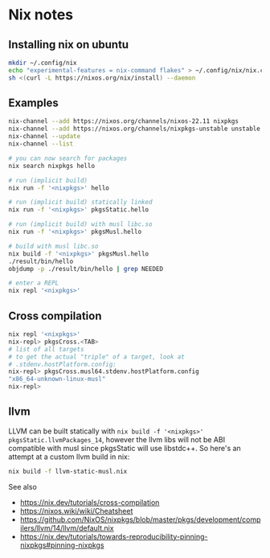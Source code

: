 # Nix notes

## Installing nix on ubuntu

```sh
mkdir ~/.config/nix
echo "experimental-features = nix-command flakes" > ~/.config/nix/nix.conf
sh <(curl -L https://nixos.org/nix/install) --daemon
```

## Examples

```sh
nix-channel --add https://nixos.org/channels/nixos-22.11 nixpkgs
nix-channel --add https://nixos.org/channels/nixpkgs-unstable unstable
nix-channel --update
nix-channel --list

# you can now search for packages
nix search nixpkgs hello

# run (implicit build)
nix run -f '<nixpkgs>' hello

# run (implicit build) statically linked
nix run -f '<nixpkgs>' pkgsStatic.hello

# run (implicit build) with musl libc.so
nix run -f '<nixpkgs>' pkgsMusl.hello

# build with musl libc.so
nix build -f '<nixpkgs>' pkgsMusl.hello
./result/bin/hello
objdump -p ./result/bin/hello | grep NEEDED

# enter a REPL
nix repl '<nixpkgs>'
```

## Cross compilation

```sh
nix repl '<nixpkgs>'
nix-repl> pkgsCross.<TAB>
# list of all targets
# to get the actual "triple" of a target, look at
# .stdenv.hostPlatform.config:
nix-repl> pkgsCross.musl64.stdenv.hostPlatform.config
"x86_64-unknown-linux-musl"
nix-repl>
```

## llvm

LLVM can be built statically with `nix build -f '<nixpkgs>' pkgsStatic.llvmPackages_14`,
however the llvm libs will not be ABI compatible with musl since pkgsStatic will use libstdc++. So here's an attempt at a custom llvm build in nix:

```sh
nix build -f llvm-static-musl.nix
```


See also

- https://nix.dev/tutorials/cross-compilation
- https://nixos.wiki/wiki/Cheatsheet
- https://github.com/NixOS/nixpkgs/blob/master/pkgs/development/compilers/llvm/14/llvm/default.nix
- https://nix.dev/tutorials/towards-reproducibility-pinning-nixpkgs#pinning-nixpkgs
